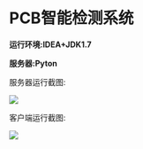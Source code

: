 # PCB智能检测系统

**运行环境:IDEA+JDK1.7**

**服务器:Pyton**

服务器运行截图:

![](C:\Code\Java\PCBClient\readmeRes\04.png)

客户端运行截图:

![](C:\Code\Java\PCBClient\readmeRes\01.png)